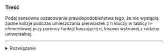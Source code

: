 ### Treść
Podaj sensowne oszacowanie prawdopodobieństwa tego, że nie wystąpią żadne
kolizje podczas umieszczania pierwiastek z n kluczy w tablicy n-elementowej przy
pomocy funkcji haszującej n, losowo wybranej z rodziny uniwersalnej.

------
<details><summary>Rozwiązanie</summary>
To jest identyczne z poniższym

![](https://i.imgur.com/M2gPuwr.png)
<p>
    
